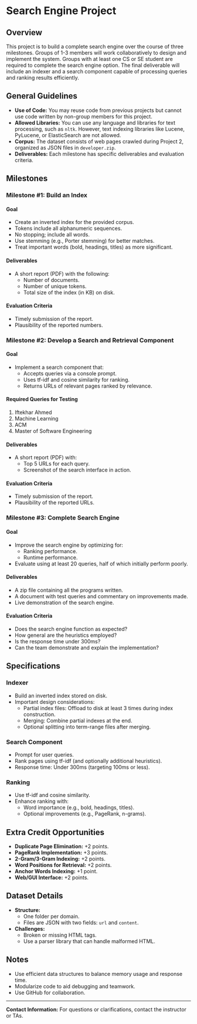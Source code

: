 # Search Engine Project

## Overview
This project is to build a complete search engine over the course of three milestones. Groups of 1-3 members will work collaboratively to design and implement the system. Groups with at least one CS or SE student are required to complete the search engine option. The final deliverable will include an indexer and a search component capable of processing queries and ranking results efficiently.

## General Guidelines
- **Use of Code:** You may reuse code from previous projects but cannot use code written by non-group members for this project.
- **Allowed Libraries:** You can use any language and libraries for text processing, such as `nltk`. However, text indexing libraries like Lucene, PyLucene, or ElasticSearch are not allowed.
- **Corpus:** The dataset consists of web pages crawled during Project 2, organized as JSON files in `developer.zip`.
- **Deliverables:** Each milestone has specific deliverables and evaluation criteria.

## Milestones

### Milestone #1: Build an Index
#### Goal
- Create an inverted index for the provided corpus.
- Tokens include all alphanumeric sequences.
- No stopping; include all words.
- Use stemming (e.g., Porter stemming) for better matches.
- Treat important words (bold, headings, titles) as more significant.

#### Deliverables
- A short report (PDF) with the following:
  - Number of documents.
  - Number of unique tokens.
  - Total size of the index (in KB) on disk.

#### Evaluation Criteria
- Timely submission of the report.
- Plausibility of the reported numbers.

### Milestone #2: Develop a Search and Retrieval Component
#### Goal
- Implement a search component that:
  - Accepts queries via a console prompt.
  - Uses tf-idf and cosine similarity for ranking.
  - Returns URLs of relevant pages ranked by relevance.

#### Required Queries for Testing
1. Iftekhar Ahmed
2. Machine Learning
3. ACM
4. Master of Software Engineering

#### Deliverables
- A short report (PDF) with:
  - Top 5 URLs for each query.
  - Screenshot of the search interface in action.

#### Evaluation Criteria
- Timely submission of the report.
- Plausibility of the reported URLs.

### Milestone #3: Complete Search Engine
#### Goal
- Improve the search engine by optimizing for:
  - Ranking performance.
  - Runtime performance.
- Evaluate using at least 20 queries, half of which initially perform poorly.

#### Deliverables
- A zip file containing all the programs written.
- A document with test queries and commentary on improvements made.
- Live demonstration of the search engine.

#### Evaluation Criteria
- Does the search engine function as expected?
- How general are the heuristics employed?
- Is the response time under 300ms?
- Can the team demonstrate and explain the implementation?

## Specifications

### Indexer
- Build an inverted index stored on disk.
- Important design considerations:
  - Partial index files: Offload to disk at least 3 times during index construction.
  - Merging: Combine partial indexes at the end.
  - Optional splitting into term-range files after merging.

### Search Component
- Prompt for user queries.
- Rank pages using tf-idf (and optionally additional heuristics).
- Response time: Under 300ms (targeting 100ms or less).

### Ranking
- Use tf-idf and cosine similarity.
- Enhance ranking with:
  - Word importance (e.g., bold, headings, titles).
  - Optional improvements (e.g., PageRank, n-grams).

## Extra Credit Opportunities
- **Duplicate Page Elimination:** +2 points.
- **PageRank Implementation:** +3 points.
- **2-Gram/3-Gram Indexing:** +2 points.
- **Word Positions for Retrieval:** +2 points.
- **Anchor Words Indexing:** +1 point.
- **Web/GUI Interface:** +2 points.

## Dataset Details
- **Structure:**
  - One folder per domain.
  - Files are JSON with two fields: `url` and `content`.
- **Challenges:**
  - Broken or missing HTML tags.
  - Use a parser library that can handle malformed HTML.

## Notes
- Use efficient data structures to balance memory usage and response time.
- Modularize code to aid debugging and teamwork.
- Use GitHub for collaboration.

---
**Contact Information:**
For questions or clarifications, contact the instructor or TAs.

